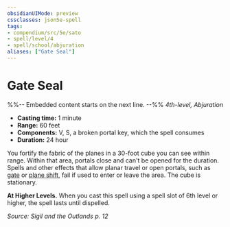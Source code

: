 ```yaml
---
obsidianUIMode: preview
cssclasses: json5e-spell
tags:
- compendium/src/5e/sato
- spell/level/4
- spell/school/abjuration
aliases: ["Gate Seal"]
---
```

# Gate Seal
%%-- Embedded content starts on the next line. --%%
*4th-level, Abjuration*  

- **Casting time:** 1 minute
- **Range:** 60 feet
- **Components:** V, S, a broken portal key, which the spell consumes
- **Duration:** 24 hour

You fortify the fabric of the planes in a 30-foot cube you can see within range. Within that area, portals close and can't be opened for the duration. Spells and other effects that allow planar travel or open portals, such as [gate](Mechanics/spells/gate.md) or [plane shift](Mechanics/spells/plane-shift.md), fail if used to enter or leave the area. The cube is stationary.

**At Higher Levels.** When you cast this spell using a spell slot of 6th level or higher, the spell lasts until dispelled.

*Source: Sigil and the Outlands p. 12*